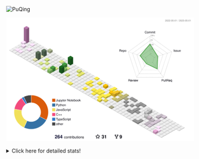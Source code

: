 ![PuQing](https://user-images.githubusercontent.com/27223114/171565019-9a56fae6-b08b-421f-99db-7e830da42371.png)

![](./profile-3d-contrib/profile-season-animate.svg)

<details>
<summary>Click here for detailed stats!</summary>

<!--START_SECTION:waka-->
![Lines of code](https://img.shields.io/badge/From%20Hello%20World%20I%27ve%20Written-675.1%20thousand%20lines%20of%20code-blue)

**🐱 My GitHub Data** 

> 📦 245.4 kB Used in GitHub's Storage 
 > 
> 🏆 68 Contributions in the Year 2023
 > 
> 🚫 Not Opted to Hire
 > 
> 📜 25 Public Repositories 
 > 
> 🔑 27 Private Repositories 
 > 
**I'm an Early 🐤** 

```text
🌞 Morning                186 commits         ████░░░░░░░░░░░░░░░░░░░░░   17.70 % 
🌆 Daytime                490 commits         ████████████░░░░░░░░░░░░░   46.62 % 
🌃 Evening                154 commits         ████░░░░░░░░░░░░░░░░░░░░░   14.65 % 
🌙 Night                  221 commits         █████░░░░░░░░░░░░░░░░░░░░   21.03 % 
```


📊 **This Week I Spent My Time On** 

```text
💬 Programming Languages: 
Python                   2 hrs 23 mins       ███████████████████░░░░░░   76.09 % 
C                        19 mins             ███░░░░░░░░░░░░░░░░░░░░░░   10.23 % 
Jupyter Notebook         8 mins              █░░░░░░░░░░░░░░░░░░░░░░░░   04.66 % 
C++                      7 mins              █░░░░░░░░░░░░░░░░░░░░░░░░   04.12 % 
INI                      6 mins              █░░░░░░░░░░░░░░░░░░░░░░░░   03.43 % 

🔥 Editors: 
PyCharm                  2 hrs 32 mins       ████████████████████░░░░░   81.01 % 
VS Code                  27 mins             ████░░░░░░░░░░░░░░░░░░░░░   14.35 % 
DataSpell                8 mins              █░░░░░░░░░░░░░░░░░░░░░░░░   04.64 % 

💻 Operating System: 
Mac                      2 hrs 23 mins       ███████████████████░░░░░░   76.25 % 
Windows                  37 mins             █████░░░░░░░░░░░░░░░░░░░░   19.80 % 
WSL                      7 mins              █░░░░░░░░░░░░░░░░░░░░░░░░   03.95 % 
```


<!--END_SECTION:waka-->
</details>
